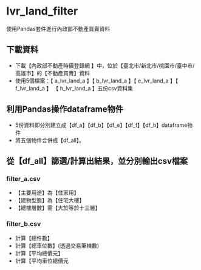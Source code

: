 # lvr_land_filter
使用Pandas套件進行內政部不動產買賣資料

## 下載資料
- 下載【內政部不動產時價登錄網 】中，位於【臺北市/新北市/桃園市/臺中市/高雄市】的【不動產買賣】資料
- 使用5個檔案：【 a_lvr_land_a 】【 b_lvr_land_a 】【 e_lvr_land_a 】【 f_lvr_land_a 】 【 h_lvr_land_a 】五份csv資料集

## 利用Pandas操作dataframe物件
- 5份資料即分別建立成【df_a】【df_b】【df_e】【df_f】【df_h】dataframe物件
- 將五個物件合併成【df_all】。

## 從【df_all】篩選/計算出結果，並分別輸出csv檔案
### filter_a.csv 
- 【主要用途】為【住家用】
- 【建物型態】為【住宅大樓】
- 【總樓層數】需【大於等於十三層】
### filter_b.csv
- 計算【總件數】
- 計算【總車位數】(透過交易筆棟數)
- 計算【平均總價元】
- 計算【平均車位總價元

